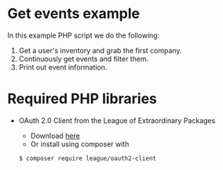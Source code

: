 # Get events example
In this example PHP script we do the following:
1. Get a user's inventory and grab the first company.
2. Continuously get events and filter them. 
3. Print out event information. 

# Required PHP libraries
* OAuth 2.0 Client from the League of Extraordinary Packages
  - Download [here](https://github.com/thephpleague/oauth2-client)
  - Or install using composer with 
  
  ```$ composer require league/oauth2-client``` 
